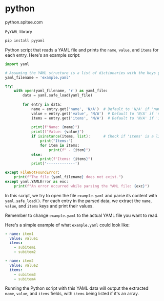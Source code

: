 # python
python.apitee.com


`PyYAML` library

```bash
pip install pyyaml
```

Python script that reads a YAML file and prints the `name`, `value`, and `items` for each entry. Here's an example script:

```python
import yaml

# Assuming the YAML structure is a list of dictionaries with the keys you mentioned
yaml_filename = 'example.yaml'

try:
    with open(yaml_filename, 'r') as yaml_file:
        data = yaml.safe_load(yaml_file)
        
        for entry in data:
            name = entry.get('name', 'N/A')  # Default to 'N/A' if 'name' is not found
            value = entry.get('value', 'N/A')  # Default to 'N/A' if 'value' is not found
            items = entry.get('items', 'N/A')  # Default to 'N/A' if 'items' is not found
            
            print(f"Name: {name}")
            print(f"Value: {value}")
            if isinstance(items, list):      # Check if 'items' is a list
                print("Items:")
                for item in items:
                    print(f" - {item}")
            else:
                print(f"Items: {items}")
            print('-------------')

except FileNotFoundError:
    print(f"The file {yaml_filename} does not exist.")
except yaml.YAMLError as exc:
    print(f"An error occurred while parsing the YAML file: {exc}")
```


In this script, we try to open the file `example.yaml` and parse its content with `yaml.safe_load()`. For each entry in the parsed data, we extract the `name`, `value`, and `items` keys and print their values.

Remember to change `example.yaml` to the actual YAML file you want to read.

Here's a simple example of what `example.yaml` could look like:

```yaml
- name: item1
  value: value1
  items:
    - subitem1
    - subitem2

- name: item2
  value: value2
  items:
    - subitem3
    - subitem4
```

Running the Python script with this YAML data will output the extracted `name`, `value`, and `items` fields, with `items` being listed if it's an array.
